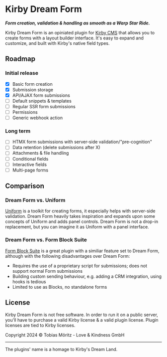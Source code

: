 # Kirby Dream Form

**_Form creation, validation & handling as smooth as a Warp Star Ride._**

Kirby Dream Form is an opiniated plugin for [Kirby CMS](https://getkirby.com/) that allows you to create forms with a layout builder interface. It's easy to expand and customize, and built with Kirby's native field types.

## Roadmap

### Initial release

- [x] Basic form creation
- [x] Submission storage
- [x] API/AJAX form submissions
- [ ] Default snippets & templates
- [ ] Regular SSR form submissions
- [ ] Permissions
- [ ] Generic webhook action

### Long term

- [ ] HTMX form submissions with server-side validation/"pre-cognition"
- [ ] Data retention (delete submissions after X)
- [ ] Attachments & file handling
- [ ] Conditional fields
- [ ] Interactive fields
- [ ] Multi-page forms

## Comparison

### Dream Form vs. Uniform

[Uniform](https://kirby-uniform.readthedocs.io/en/latest/) is a toolkit for creating forms, it especially helps with server-side validation. Dream Form heavily takes inspiration and expands upon some concepts of Uniform and adds panel controls. Dream Form is not a drop-in replacement, but you can imagine it as Uniform with a panel interface.

### Dream Form vs. Form Block Suite

[Form Block Suite](https://github.com/youngcut/kirby-form-block-suite) is a great plugin with a similiar feature set to Dream Form, although with the following disadvantages over Dream Form:

- Requires the use of a proprietary script for submissions; does not support normal Form submissions
- Building custom sending behaviour, e.g. adding a CRM integration, using hooks is tedious
- Limited to use as Blocks, no standalone forms

## License

Kirby Dream Form is not free software. In order to run it on a public server, you'll have to purchase a valid Kirby license & a valid plugin license. Plugin licenses are tied to Kirby licenses.

Copyright 2024 © Tobias Möritz - Love & Kindness GmbH

---

The plugins' name is a homage to Kirby's Dream Land.
